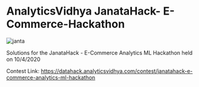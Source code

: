 # AnalyticsVidhya JanataHack- E-Commerce-Hackathon

![janta](https://user-images.githubusercontent.com/25604111/79105707-d0323200-7d8e-11ea-8809-edd48e5e2c3a.png)

Solutions for the JanataHack - E-Commerce Analytics ML Hackathon held on 10/4/2020

Contest Link: https://datahack.analyticsvidhya.com/contest/janatahack-e-commerce-analytics-ml-hackathon

